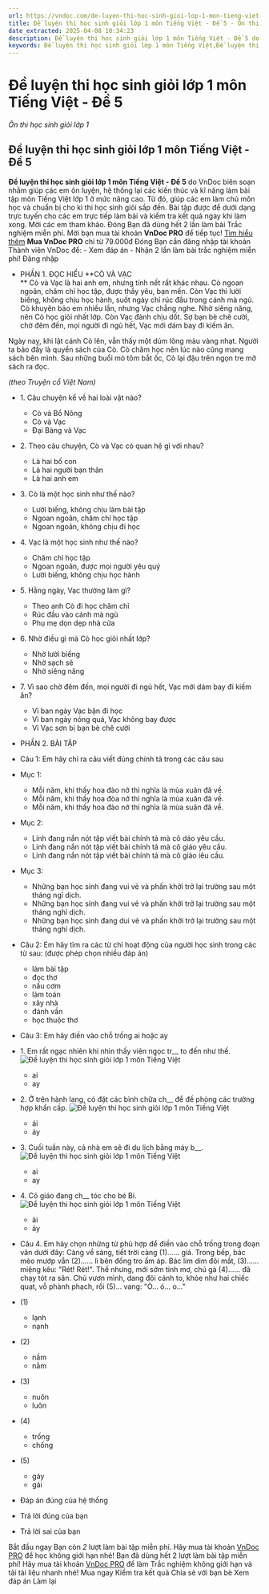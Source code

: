 ```yaml
---
url: https://vndoc.com/de-luyen-thi-hoc-sinh-gioi-lop-1-mon-tieng-viet-de-5-228969
title: Đề luyện thi học sinh giỏi lớp 1 môn Tiếng Việt - Đề 5 - Ôn thi học sinh giỏi lớp 1 - VnDoc.com
date_extracted: 2025-04-08 10:34:23
description: Đề luyện thi học sinh giỏi lớp 1 môn Tiếng Việt - Đề 5 do VnDoc biên soạn gồm các dạng bài tập từ cơ bản đến nâng cao, giúp các em chuẩn bị cho kì thi HSG sắp đến.
keywords: Đề luyện thi học sinh giỏi lớp 1 môn Tiếng Việt,Đề luyện thi học sinh giỏi môn Tiếng Việt 1,Đề luyện thi học sinh giỏi môn Tiếng Việt lớp 1,Đề luyện thi HSG lớp 1 môn Tiếng Việt,Đề luyện thi HSG môn Tiếng Việt 1,Đề luyện thi HSG môn Tiếng Việt lớp 1,đề ôn luyện học sinh giỏi lớp 1 môn Tiếng Việt,đề ôn luyện học sinh giỏi môn tiếng việt lớp 1,ôn luyện học sinh giỏi lớp 1 môn Tiếng Việt,ôn luyện học sinh giỏi môn tiếng việt lớp 1,thi học sinh giỏi lớp 1,thi HSG lớp 1
---
```


# Đề luyện thi học sinh giỏi lớp 1 môn Tiếng Việt - Đề 5
 _Ôn thi học sinh giỏi lớp 1_
## Đề luyện thi học sinh giỏi lớp 1 môn Tiếng Việt - Đề 5
**Đề luyện thi học sinh giỏi lớp 1 môn Tiếng Việt - Đề 5** do VnDoc biên soạn nhằm giúp các em ôn luyện, hệ thống lại các kiến thúc và kĩ năng làm bài tập môn Tiếng Việt lớp 1 ở mức nâng cao. Từ đó, giúp các em làm chủ môn học và chuẩn bị cho kì thi học sinh giỏi sắp đến.
Bài tập được để dưới dạng trực tuyến cho các em trực tiếp làm bài và kiểm tra kết quả ngay khi làm xong. Mời các em tham khảo.
Đóng
Bạn đã dùng hết 2 lần làm bài Trắc nghiệm miễn phí. Mời bạn mua tài khoản **VnDoc PRO** để tiếp tục\! [Tìm hiểu thêm](</pro>)
**Mua VnDoc PRO** chỉ từ 79.000đ
Đóng
Bạn cần đăng nhập tài khoản Thành viên VnDoc để:
\- Xem đáp án
\- Nhận 2 lần làm bài trắc nghiệm miễn phí\!
Đăng nhập 
  * PHẦN 1. ĐỌC HIỂU
**CÒ VÀ VẠC  
**
Cò và Vạc là hai anh em, nhưng tính nết rất khác nhau. Cò ngoan ngoãn, chăm chỉ học tập, được thầy yêu, bạn mến. Còn Vạc thì lười biếng, không chịu học hành, suốt ngày chỉ rúc đầu trong cánh mà ngủ. Cò khuyên bảo em nhiều lần, nhưng Vạc chẳng nghe.
Nhờ siêng năng, nên Cò học giỏi nhất lớp. Còn Vạc đành chịu dốt. Sợ bạn bè chê cười, chờ đêm đến, mọi người đi ngủ hết, Vạc mới dám bay đi kiếm ăn.  

Ngày nay, khi lật cánh Cò lên, vẫn thấy một dúm lông màu vàng nhạt. Người ta bảo đấy là quyển sách của Cò. Cò chăm học nên lúc nào cũng mang sách bên mình. Sau những buổi mò tôm bắt ốc, Cò lại đậu trên ngọn tre mở sách ra đọc.  

_\(theo Truyện cổ Việt Nam\)_
  * 1\. Câu chuyện kể về hai loài vật nào?
    * Cò và Bồ Nông 
    * Cò và Vạc 
    * Đại Bàng và Vạc 
  * 2\. Theo câu chuyện, Cò và Vạc có quan hệ gì với nhau?
    * Là hai bố con 
    * Là hai người bạn thân 
    * Là hai anh em 
  * 3\. Cò là một học sinh như thế nào?
    * Lười biếng, không chịu làm bài tập 
    * Ngoan ngoãn, chăm chỉ học tập 
    * Ngoan ngoãn, không chịu đi học 
  * 4\. Vạc là một học sinh như thế nào?
    * Chăm chỉ học tập 
    * Ngoan ngoãn, được mọi người yêu quý 
    * Lười biếng, không chịu học hành 
  * 5\. Hằng ngày, Vạc thường làm gì?
    * Theo anh Cò đi học chăm chỉ 
    * Rúc đầu vào cánh mà ngủ 
    * Phụ mẹ dọn dẹp nhà cửa 
  * 6\. Nhờ điều gì mà Cò học giỏi nhất lớp?
    * Nhờ lười biếng 
    * Nhờ sạch sẽ 
    * Nhờ siêng năng 
  * 7\. Vì sao chờ đêm đến, mọi người đi ngủ hết, Vạc mới dám bay đi kiếm ăn?
    * Vì ban ngày Vạc bận đi học 
    * Vì ban ngày nóng quá, Vạc không bay được 
    * Vì Vạc sơn bị bạn bè chê cười 
  * PHẦN 2. BÀI TẬP
  * Câu 1: Em hãy chỉ ra câu viết đúng chính tả trong các câu sau
  * Mục 1:
    * Mỗi năm, khi thấy hoa đào nở thì nghĩa là mùa xuân đã về. 
    * Mỗi năm, khi thấy hoa đòa nở thì nghĩa là mùa xuân đã về. 
    * Mỗi năm, khi thấy hoa đào nở thì nghĩa là mùa suân đã về. 
  * Mục 2:
    * Linh đang nắn nót tập viết bài chính tả mà cô dáo yêu cầu. 
    * Linh đang nắn nót tập viết bài chính tả mà cô giáo yêu cầu. 
    * Linh đang nắn nót tập viết bài chính tả mà cô giáo iêu cầu. 
  * Mục 3:
    * Những bạn học sinh đang vui vẻ và phấn khởi trở lại trường sau một tháng ngỉ dịch. 
    * Những bạn học sinh đang vui vẻ và phấn khởi trở lại trường sau một tháng nghỉ dịch. 
    * Những bạn học sinh đang dui vẻ và phấn khởi trở lại trường sau một tháng nghỉ dịch. 
  * Câu 2: Em hãy tìm ra các từ chỉ hoạt động của người học sinh trong các từ sau:
\(được phép chọn nhiều đáp án\)
    * làm bài tập 
    * đọc thơ 
    * nấu cơm 
    * làm toán 
    * xây nhà 
    * đánh vần 
    * học thuộc thơ 
  * Câu 3: Em hãy điền vào chỗ trống ai hoặc ay
  * 1\. Em rất ngạc nhiên khi nhìn thấy viên ngọc tr\_\_ to đến như thế.
![Đề luyện thi học sinh giỏi lớp 1 môn Tiếng Việt](https://i.vdoc.vn/data/image/2021/03/18/de-luyen-thi-hoc-sinh-gioi-lop-1-mon-tieng-viet-de-5-3.jpg)
    * ai 
    * ay 
  * 2\. Ở trên hành lang, có đặt các bình chữa ch\_\_ để đề phòng các trường hợp khẩn cấp.
![Đề luyện thi học sinh giỏi lớp 1 môn Tiếng Việt](https://i.vdoc.vn/data/image/2021/03/18/de-luyen-thi-hoc-sinh-gioi-lop-1-mon-tieng-viet-de-5-4.jpg)
    * ái 
    * áy 
  * 3\. Cuối tuần này, cả nhà em sẽ đi du lịch bằng máy b\_\_.
![Đề luyện thi học sinh giỏi lớp 1 môn Tiếng Việt](https://i.vdoc.vn/data/image/2021/03/18/de-luyen-thi-hoc-sinh-gioi-lop-1-mon-tieng-viet-de-5-2.jpg)
    * ai 
    * ay 
  * 4\. Cô giáo đang ch\_\_ tóc cho bé Bi.
![Đề luyện thi học sinh giỏi lớp 1 môn Tiếng Việt](https://i.vdoc.vn/data/image/2021/03/18/de-luyen-thi-hoc-sinh-gioi-lop-1-mon-tieng-viet-de-5-1.jpg)
    * ải 
    * ảy 
  * Câu 4. Em hãy chọn những từ phù hợp để điền vào chỗ trống trong đoạn văn dưới đây:
Càng về sáng, tiết trời càng \(1\)...... giá. Trong bếp, bác mèo mướp vẫn \(2\)...... lì bên đống tro ấm áp. Bác lim dim đôi mắt, \(3\)...... miệng kêu: "Rét\! Rét\!". Thế nhưng, mới sớm tinh mơ, chú gà \(4\)...... đã chạy tót ra sân. Chú vươn mình, dang đôi cánh to, khỏe như hai chiếc quạt, vỗ phành phạch, rồi \(5\)... vang: "Ò... ó... o..."
  * \(1\)
    * lạnh 
    * nạnh 
  * \(2\)
    * nầm 
    * nằm 
  * \(3\)
    * nuôn 
    * luôn 
  * \(4\)
    * trống 
    * chống 
  * \(5\)
    * gáy 
    * gái 

  * Đáp án đúng của hệ thống
  * Trả lời đúng của bạn
  * Trả lời sai của bạn

Bắt đầu ngay
Bạn còn _2_ lượt làm bài tập miễn phí. Hãy mua tài khoản [VnDoc PRO](</pro>) để học không giới hạn nhé\!  Bạn đã dùng hết 2 lượt làm bài tập miễn phí\! Hãy mua tài khoản [VnDoc PRO](</pro>) để làm Trắc nghiệm không giới hạn và tải tài liệu nhanh nhé\!  Mua ngay
Kiểm tra kết quả Chia sẻ với bạn bè Xem đáp án Làm lại
